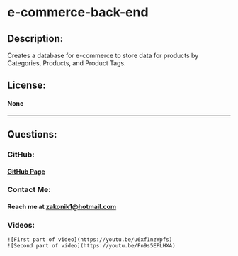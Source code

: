 # e-commerce-back-end

  ## Description: 
  Creates a database for e-commerce to store data for products by Categories, Products, and Product Tags.

  ## License:
  #### None

  ---

  ## Questions:

  ### GitHub: 
  #### [GitHub Page](https://github.com/Zakonik13)

  ### Contact Me:
  #### Reach me at zakonik1@hotmail.com
  
  ### Videos: 

    ![First part of video](https://youtu.be/u6xf1nzWpfs)
    ![Second part of video](https://youtu.be/Fn9s5EPLHXA)
